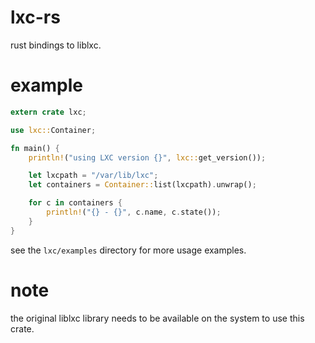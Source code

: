 # lxc-rs

rust bindings to liblxc.

# example

```rust
extern crate lxc;

use lxc::Container;

fn main() {
	println!("using LXC version {}", lxc::get_version());

	let lxcpath = "/var/lib/lxc";
	let containers = Container::list(lxcpath).unwrap();

	for c in containers {
		println!("{} - {}", c.name, c.state());
	}	
}
```

see the ```lxc/examples``` directory for more usage examples.

# note

the original liblxc library needs to be available on the system to use this crate.
